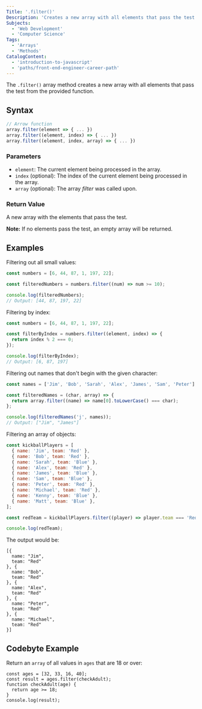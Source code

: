 ```yaml
---
Title: '.filter()'
Description: 'Creates a new array with all elements that pass the test from the provided function.'
Subjects:
  - 'Web Development'
  - 'Computer Science'
Tags:
  - 'Arrays'
  - 'Methods'
CatalogContent:
  - 'introduction-to-javascript'
  - 'paths/front-end-engineer-career-path'
---
```


The `.filter()` array method creates a new array with all elements that pass the test from the provided function.

## Syntax

```js
// Arrow function
array.filter(element => { ... })
array.filter((element, index) => { ... })
array.filter((element, index, array) => { ... })
```

### Parameters

- `element`: The current element being processed in the array.
- `index` (optional): The index of the current element being processed in the array.
- `array` (optional): The array _filter_ was called upon.

### Return Value

A new array with the elements that pass the test.

**Note:** If no elements pass the test, an empty array will be returned.

## Examples

Filtering out all small values:

```js
const numbers = [6, 44, 87, 1, 197, 22];

const filteredNumbers = numbers.filter((num) => num >= 10);

console.log(filteredNumbers);
// Output: [44, 87, 197, 22]
```

Filtering by index:

```js
const numbers = [6, 44, 87, 1, 197, 22];

const filterByIndex = numbers.filter((element, index) => {
  return index % 2 === 0;
});

console.log(filterByIndex);
// Output: [6, 87, 197]
```

Filtering out names that don't begin with the given character:

```js
const names = ['Jim', 'Bob', 'Sarah', 'Alex', 'James', 'Sam', 'Peter'];

const filteredNames = (char, array) => {
  return array.filter((name) => name[0].toLowerCase() === char);
};

console.log(filteredNames('j', names));
// Output: ["Jim", "James"]
```

Filtering an array of objects:

```js
const kickballPlayers = [
  { name: 'Jim', team: 'Red' },
  { name: 'Bob', team: 'Red' },
  { name: 'Sarah', team: 'Blue' },
  { name: 'Alex', team: 'Red' },
  { name: 'James', team: 'Blue' },
  { name: 'Sam', team: 'Blue' },
  { name: 'Peter', team: 'Red' },
  { name: 'Michael', team: 'Red' },
  { name: 'Kenny', team: 'Blue' },
  { name: 'Matt', team: 'Blue' },
];

const redTeam = kickballPlayers.filter((player) => player.team === 'Red');

console.log(redTeam);
```

The output would be:

```shell
[{
  name: "Jim",
  team: "Red"
}, {
  name: "Bob",
  team: "Red"
}, {
  name: "Alex",
  team: "Red"
}, {
  name: "Peter",
  team: "Red"
}, {
  name: "Michael",
  team: "Red"
}]
```


## Codebyte Example

Return an `array` of all values in `ages` that are 18 or over:

```codebyte/javascript
const ages = [32, 33, 16, 40];
const result = ages.filter(checkAdult);
function checkAdult(age) {
  return age >= 18;
}
console.log(result);
```